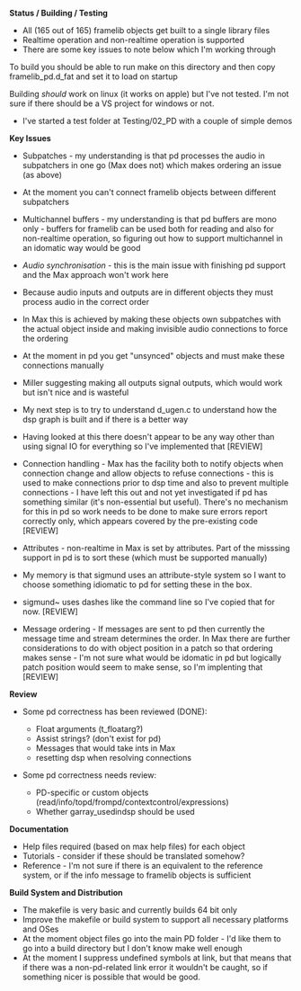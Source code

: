 
**Status / Building / Testing**

- All (165 out of 165) framelib objects get built to a single library files
- Realtime operation and non-realtime operation is supported
- There are some key issues to note below which I'm working through

To build you should be able to run make on this directory and then copy framelib_pd.d_fat and set it to load on startup

Building *should* work on linux (it works on apple) but I've not tested.
I'm not sure if there should be a VS project for windows or not.

- I've started a test folder at Testing/02\_PD with a couple of simple demos

**Key Issues**

- Subpatches - my understanding is that pd processes the audio in subpatchers in one go (Max does not) which makes ordering an issue (as above)
- At the moment you can't connect framelib objects between different subpatchers

- Multichannel buffers - my understanding is that pd buffers are mono only - buffers for framelib can be used both for reading and also for non-realtime operation, so figuring out how to support multichannel in an idomatic way would be good

- *Audio synchronisation* - this is the main issue with finishing pd support and the Max approach won't work here
- Because audio inputs and outputs are in different objects they must process audio in the correct order
- In Max this is achieved by making these objects own subpatches with the actual object inside and making invisible audio connections to force the ordering
- At the moment in pd you get "unsynced" objects and must make these connections manually
- Miller suggesting making all outputs signal outputs, which would work but isn't nice and is wasteful 
- My next step is to try to understand d_ugen.c to understand how the dsp graph is built and if there is a better way
- Having looked at this there doesn't appear to be any way other than using signal IO for everything so I've implemented that [REVIEW]

- Connection handling - Max has the facility both to notify objects when connection change and allow objects to refuse connections - this is used to make connections prior to dsp time and also to prevent multiple connections - I have left this out and not yet investigated if pd has something similar (it's non-essential but useful). There's no mechanism for this in pd so work needs to be done to make sure errors report correctly only, which appears covered by the pre-existing code [REVIEW]

- Attributes - non-realtime in Max is set by attributes. Part of the misssing support in pd is to sort these (which must be supported manually)
- My memory is that sigmund uses an attribute-style system so I want to choose something idiomatic to pd for setting these in the box.
- sigmund~ uses dashes like the command line so I've copied that for now. [REVIEW]

- Message ordering - If messages are sent to pd then currently the message time and stream determines the order. In Max there are further considerations to do with object position in a patch so that ordering makes sense - I'm not sure what would be idomatic in pd but logically patch position would seem to make sense, so I'm implenting that [REVIEW]

**Review**

- Some pd correctness has been reviewed (DONE):
    - Float arguments (t_floatarg?)
    - Assist strings? (don't exist for pd)
    - Messages that would take ints in Max
    - resetting dsp when resolving connections

- Some pd correctness needs review:
    - PD-specific or custom objects (read/info/topd/frompd/contextcontrol/expressions)
    - Whether garray_usedindsp should be used
    
**Documentation**

- Help files required (based on max help files) for each object
- Tutorials - consider if these should be translated somehow?
- Reference - I'm not sure if there is an equivalent to the reference system, or if the info message to framelib objects is sufficient

**Build System and Distribution**

- The makefile is very basic and currently builds 64 bit only 
- Improve the makefile or build system to support all necessary platforms and OSes
- At the moment object files go into the main PD folder - I'd like them to go into a build directory but I don't know make well enough
- At the moment I suppress undefined symbols at link, but that means that if there was a non-pd-related link error it wouldn't be caught, so if something nicer is possible that would be good.
